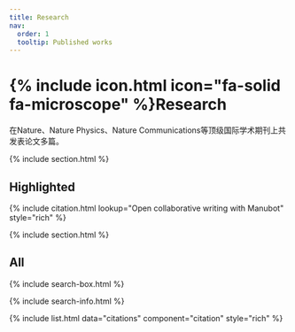 ```yaml
---
title: Research
nav:
  order: 1
  tooltip: Published works
---
```


# {% include icon.html icon="fa-solid fa-microscope" %}Research

在Nature、Nature Physics、Nature Communications等顶级国际学术期刊上共发表论文多篇。

{% include section.html %}

## Highlighted

{% include citation.html lookup="Open collaborative writing with Manubot" style="rich" %}

{% include section.html %}

## All

{% include search-box.html %}

{% include search-info.html %}

{% include list.html data="citations" component="citation" style="rich" %}
